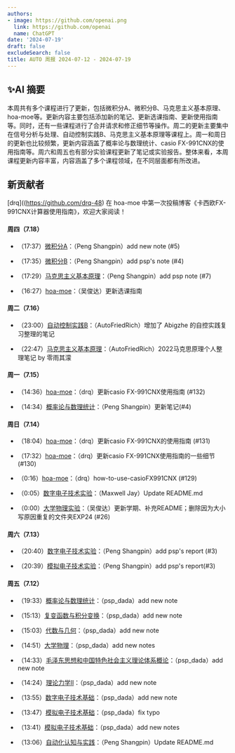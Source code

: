 ```yaml
---
authors:
- image: https://github.com/openai.png
  link: https://github.com/openai
  name: ChatGPT
date: '2024-07-19'
draft: false
excludeSearch: false
title: AUTO 周报 2024-07-12 - 2024-07-19
---
```


## ✨AI 摘要

本周共有多个课程进行了更新，包括微积分A、微积分B、马克思主义基本原理、hoa-moe等。更新内容主要包括添加新的笔记、更新选课指南、更新使用指南等。同时，还有一些课程进行了合并请求和修正细节等操作。周二的更新主要集中在信号分析与处理、自动控制实践B、马克思主义基本原理等课程上。周一和周日的更新也比较频繁，更新内容涵盖了概率论与数理统计、casio FX-991CNX的使用指南等。周六和周五也有部分实验课程更新了笔记或实验报告。整体来看，本周课程更新内容丰富，内容涵盖了多个课程领域，在不同层面都有所改进。

## 新贡献者

[drq]((https://github.com/drq-48) 在 hoa-moe 中第一次投稿博客《卡西欧FX-991CNX计算器使用指南》，欢迎大家阅读！

#### 周四（7.18）

- （17:37）[微积分A](https://github.com/HITSZ-OpenAuto/MATH1015A)：（Peng Shangpin）add new note (#5)

- （17:35）[微积分B](https://github.com/HITSZ-OpenAuto/MATH1015B)：（Peng Shangpin）add psp's note (#4)

- （17:29）[马克思主义基本原理](https://github.com/HITSZ-OpenAuto/GEIP1011)：（Peng Shangpin）add psp note (#7)

- （16:27）[hoa-moe](https://github.com/HITSZ-OpenAuto/hoa-moe)：（吴俊达）更新选课指南

#### 周二（7.16）

- （23:00）[自动控制实践B](https://github.com/HITSZ-OpenAuto/AUTO3002B)：（AutoFriedRich）增加了 Abigzhe 的自控实践复习整理的笔记

- （22:47）[马克思主义基本原理](https://github.com/HITSZ-OpenAuto/GEIP1011)：（AutoFriedRich）2022马克思原理个人整理笔记 by 零雨其濛

#### 周一（7.15）

- （14:36）[hoa-moe](https://github.com/HITSZ-OpenAuto/hoa-moe)：（drq）更新casio FX-991CNX使用指南 (#132)

- （14:34）[概率论与数理统计](https://github.com/HITSZ-OpenAuto/MATH1004)：（Peng Shangpin）更新笔记(#4)

#### 周日（7.14）

- （18:04）[hoa-moe](https://github.com/HITSZ-OpenAuto/hoa-moe)：（drq）更新casio FX-991CNX的使用指南 (#131)

- （17:32）[hoa-moe](https://github.com/HITSZ-OpenAuto/hoa-moe)：（drq）更新casio FX-991CNX使用指南的一些细节  (#130)

- （0:16）[hoa-moe](https://github.com/HITSZ-OpenAuto/hoa-moe)：（drq）how-to-use-casioFX991CNX (#129)

- （0:05）[数字电子技术实验](https://github.com/HITSZ-OpenAuto/EE1010)：（Maxwell Jay）Update README.md

- （0:00）[大学物理实验](https://github.com/HITSZ-OpenAuto/PHYS1002)：（吴俊达）更新学期、补充README；删除因为大小写原因重复的文件夹EXP24 (#26)

#### 周六（7.13）

- （20:40）[数字电子技术实验](https://github.com/HITSZ-OpenAuto/EE1010)：（Peng Shangpin）add psp's report (#3)

- （20:39）[模拟电子技术实验](https://github.com/HITSZ-OpenAuto/EE1008)：（Peng Shangpin）add psp's report(#3)

#### 周五（7.12）

- （19:33）[概率论与数理统计](https://github.com/HITSZ-OpenAuto/MATH1004)：（psp_dada）add new note

- （15:13）[复变函数与积分变换](https://github.com/HITSZ-OpenAuto/MATH1005)：（psp_dada）add new note

- （15:03）[代数与几何](https://github.com/HITSZ-OpenAuto/MATH1002)：（psp_dada）add new note

- （14:51）[大学物理](https://github.com/HITSZ-OpenAuto/PHYS1001A)：（psp_dada）add new notes

- （14:33）[毛泽东思想和中国特色社会主义理论体系概论](https://github.com/HITSZ-OpenAuto/GEIP1018)：（psp_dada）add new note

- （14:24）[理论力学Ⅱ](https://github.com/HITSZ-OpenAuto/EMEC1002)：（psp_dada）add new note

- （13:55）[数字电子技术基础](https://github.com/HITSZ-OpenAuto/EE1009)：（psp_dada）add new note

- （13:47）[模拟电子技术基础](https://github.com/HITSZ-OpenAuto/EE1007)：（psp_dada）fix typo

- （13:41）[模拟电子技术基础](https://github.com/HITSZ-OpenAuto/EE1007)：（psp_dada）add new notes

- （13:06）[自动化认知与实践](https://github.com/HITSZ-OpenAuto/AUTO1001)：（Peng Shangpin）Update README.md

